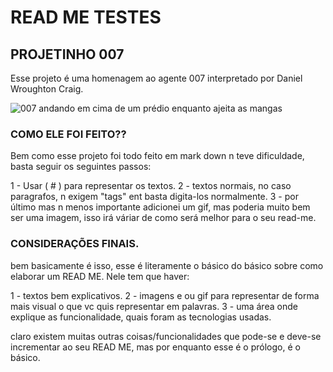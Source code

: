 # READ ME TESTES 

## PROJETINHO 007 

Esse projeto é uma homenagem ao agente 007 interpretado por Daniel Wroughton Craig.

 <img src="./src/image/Animação 007.gif" alt="007 andando em cima de um prédio enquanto ajeita as mangas">

### COMO ELE FOI FEITO??

Bem como esse projeto foi todo feito em mark down n teve dificuldade, basta seguir os seguintes passos:

1 - Usar ( # ) para representar os textos.
2 - textos normais, no caso paragrafos, n exigem "tags" ent basta digita-los normalmente.
3 - por último mas n menos importante adicionei um gif, mas poderia muito bem ser uma imagem, isso irá váriar de como será melhor para o seu read-me.

### CONSIDERAÇÕES FINAIS.

bem basicamente é isso, esse é literamente o básico do básico sobre como elaborar um READ ME. Nele tem que haver:

1 - textos bem explicativos.
2 - imagens e ou gif para representar de forma mais visual o que vc quis representar em palavras.
3 - uma área onde explique as funcionalidade, quais foram as tecnologias usadas.

claro existem muitas outras coisas/funcionalidades que pode-se e deve-se incrementar ao seu READ ME, mas por enquanto esse é o prólogo, é o básico.